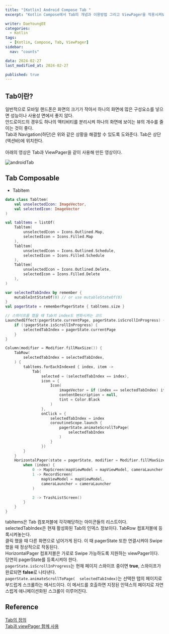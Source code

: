 ```yaml
---
title: "[Kotlin] Android Compose Tab "
excerpt: "Kotlin Compose에서 Tab의 개념과 이용방법 그리고 ViewPager을 적용시켜보자."

writer: DaeYoungEE
categories:
  - Kotlin
tags:
  - [Kotlin, Compose, Tab, ViewPager]
sidebar:
  nav: "counts"

data: 2024-02-27
last_modified_at: 2024-02-27

published: true
---
```


## Tab이란?

일반적으로 모바일 핸드폰은 화면의 크기가 작아서 하나의 화면에 많은 구성요소를 넣으면 성능이나 사용성 면에서 좋지 않다.  
안드로이드의 경우도 하나의 액티비티를 분리시켜 하나의 화면에 보이는 뷰의 개수를 줄이는 것이 좋다.  
Tab과 Navigation(하단)은 위와 같은 상황을 해결할 수 있도록 도와준다.
Tab은 상단(액션바)에 위치한다.  
<br>
아래의 영상은 Tab과 ViewPager을 같이 사용해 만든 영상이다.

![androidTab](https://github.com/DaeYoungee/Sign-up_Firebase/assets/121485300/8ba44f99-54b0-4ac3-9492-2d2ec7dc007c)

## Tab Composable

- TabItem

```kotlin
data class Tabltem(
    val unselectedIcon: ImageVector,
    val selectedIcon: ImageVector
)
```

```kotlin
val tabltems = listOf(
    Tabltem(
        unselectedIcon = Icons.Outlined.Map,
        selectedIcon = Icons.Filled.Map
    ),
    Tabltem(
        unselectedIcon = Icons.Outlined.Schedule,
        selectedIcon = Icons.Filled.Schedule
    ),
    Tabltem(
        unselectedIcon = Icons.Outlined.Delete,
        selectedIcon = Icons.Filled.Delete
    ),
)

var selectedTabIndex by remember {
    mutableIntStateOf(0) // or use mutableStateOf(0)
}
val pagerState = rememberPagerState { tabltems.size }

// 스와이프를 했을 때 Tab의 index도 변화시켜는 코드
LaunchedEffect(pagerState.currentPage, pagerState.isScrollInProgress) {
    if (!pagerState.isScrollInProgress) {
        selectedTabIndex = pagerState.currentPage
    }
}

Column(modifier = Modifier.fillMaxSize()) {
    TabRow(
        selectedTabIndex = selectedTabIndex,
    ) {
        tabltems.forEachIndexed { index, item ->
            Tab(
                selected = (selectedTabIndex == index),
                icon = {
                    Icon(
                        imageVector = if (index == selectedTabIndex) item.selectedIcon else item.unselectedIcon,
                        contentDescription = null,
                        tint = Color.Black
                    )
                },
                onClick = {
                    selectedTabIndex = index
                    coroutineScope.launch {
                        pagerState.animateScrollToPage(
                            selectedTabIndex
                        )
                    }
                })
        }
    }
    HorizontalPager(state = pagerState, modifier = Modifier.fillMaxSize()) { index ->
        when (index) {
            0 -> MapScreen(mapViewModel = mapViewModel, cameraLauncher = cameraLauncher)
            1 -> RecordScreen(
                mapViewModel = mapViewModel,
                cameraLauncher = cameraLauncher
            )

            2 -> TrashListScreen()
        }
    }
}
```

tabltems은 Tab 컴포저블에 각각해당하는 아이콘들의 리스트이다.  
selectedTabIndex은 현재 활성화된 Tab의 인덱스 정보이다. TabRow 컴포저블에 등록시켜놓는다.  
클릭 했을 때 다른 화면으로 넘어가게 된다. 이 때 pagerState 또한 연결시켜야 Swipe했을 때 정상적으로 작동된다.  
HorizontalPager 컴포저블은 가로로 Swipe 가능하도록 지원하는 viewPager이다. 당연히 pagerState를 등록시켜야 한다.  
`pagerState.isScrollInProgress`는 현재 페이지 스와이프 중이면 **true**, 스와이프가 완료되면 **false**로 나타낸다.  
`pagerState.animateScrollToPage(  selectedTabIndex)`는 선택한 탭의 페이지로 부드럽게 스크롤하는 메서드이다. 이 메서드를 호출하면 지정된 인덱스의 페이지로 자연스럽게 애니메이션화된 스크롤이 이루어진다.

## Reference

[Tab의 정의](https://junyoung-developer.tistory.com/107)  
[Tab과 viewPager 함께 사용](https://kotlinworld.com/374)
